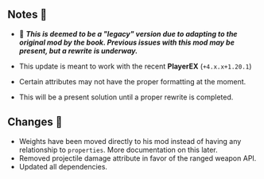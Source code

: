 ## Notes 🍎
- 💖 ***This is deemed to be a "legacy" version due to adapting to the original mod by the book. Previous issues with this mod may be present, but a rewrite is underway.***

- This update is meant to work with the recent **PlayerEX** (`+4.x.x+1.20.1`)
- Certain attributes may not have the proper formatting at the moment.
- This will be a present solution until a proper rewrite is completed.

## Changes 🌽
- Weights have been moved directly to his mod instead of having any relationship to `properties`. More documentation on this later.
- Removed projectile damage attribute in favor of the ranged weapon API.
- Updated all dependencies.